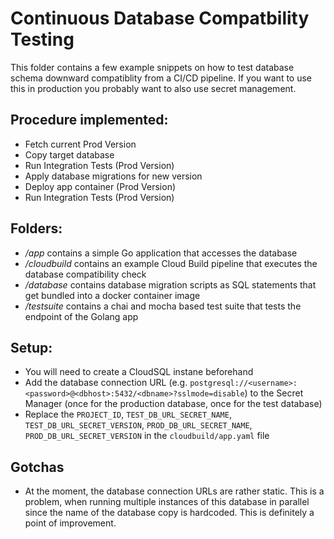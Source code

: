 # Continuous Database Compatbility Testing

This folder contains a few example snippets on how to test database schema downward compatiblity from a CI/CD pipeline. If you want to use this in production you probably want to also use secret management.

## Procedure implemented:
* Fetch current Prod Version
* Copy target database
* Run Integration Tests (Prod Version)
* Apply database migrations for new version
* Deploy app container (Prod Version)
* Run Integration Tests (Prod Version)

## Folders:
* */app* contains a simple Go application that accesses the database
* */cloudbuild* contains an example Cloud Build pipeline that executes the database compatibility check
* */database* contains database migration scripts as SQL statements that get bundled into a docker container image
* */testsuite* contains a chai and mocha based test suite that tests the endpoint of the Golang app

## Setup:
* You will need to create a CloudSQL instane beforehand
* Add the database connection URL (e.g. `postgresql://<username>:<password>@<dbhost>:5432/<dbname>?sslmode=disable`) to the Secret Manager (once for the production database, once for the test database)
* Replace the `PROJECT_ID`, `TEST_DB_URL_SECRET_NAME`, `TEST_DB_URL_SECRET_VERSION`, `PROD_DB_URL_SECRET_NAME`, `PROD_DB_URL_SECRET_VERSION` in the `cloudbuild/app.yaml` file

## Gotchas
* At the moment, the database connection URLs are rather static. This is a problem, when running multiple instances of this database in parallel since the name of the database copy is hardcoded. This is definitely a point of improvement.